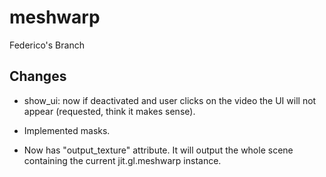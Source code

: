 # meshwarp

Federico's Branch

## Changes
- show_ui: now if deactivated and user clicks on the video the UI will not appear (requested, think it makes sense).

- Implemented masks.

- Now has "output_texture" attribute. 
It will output the whole scene containing the current jit.gl.meshwarp instance.